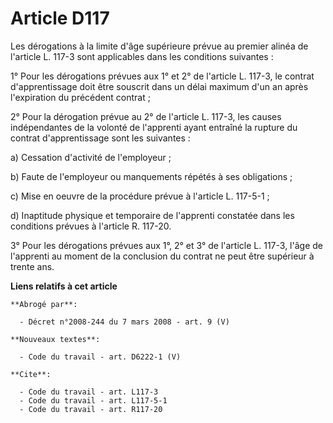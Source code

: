 # Article D117

Les dérogations à la limite d'âge supérieure prévue au premier alinéa de l'article L. 117-3 sont applicables dans les
conditions suivantes :

1° Pour les dérogations prévues aux 1° et 2° de l'article L. 117-3, le contrat d'apprentissage doit être souscrit dans un
délai maximum d'un an après l'expiration du précédent contrat ;

2° Pour la dérogation prévue au 2° de l'article L. 117-3, les causes indépendantes de la volonté de l'apprenti ayant entraîné
la rupture du contrat d'apprentissage sont les suivantes :

a) Cessation d'activité de l'employeur ;

b) Faute de l'employeur ou manquements répétés à ses obligations ;

c) Mise en oeuvre de la procédure prévue à l'article L. 117-5-1 ;

d) Inaptitude physique et temporaire de l'apprenti constatée dans les conditions prévues à l'article R. 117-20.

3° Pour les dérogations prévues aux 1°, 2° et 3° de l'article L. 117-3, l'âge de l'apprenti au moment de la conclusion du
contrat ne peut être supérieur à trente ans.

**Liens relatifs à cet article**

	**Abrogé par**:

	  - Décret n°2008-244 du 7 mars 2008 - art. 9 (V)

	**Nouveaux textes**:

	  - Code du travail - art. D6222-1 (V)

	**Cite**:

	  - Code du travail - art. L117-3
	  - Code du travail - art. L117-5-1
	  - Code du travail - art. R117-20
